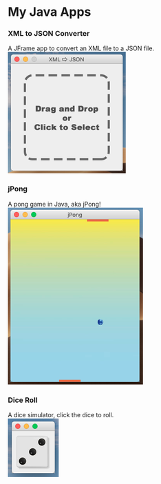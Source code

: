 # My Java Apps

### XML to JSON Converter  
A JFrame app to convert an XML file to a JSON file.  
<img src="https://github.com/peterkabai/javaApps/blob/master/xmlToJson/screenshot.png?raw=true" alt="screenshot"/> 

### jPong  
A pong game in Java, aka jPong!  
<img src="https://github.com/peterkabai/javaApps/blob/master/jPong/screenshot.png?raw=true" alt="screenshot"/> 

### Dice Roll  
A dice simulator, click the dice to roll.  
<img src="https://github.com/peterkabai/javaApps/blob/master/diceRoll/screenshot.png?raw=true" alt="screenshot"/> 
